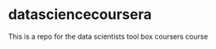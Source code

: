 datasciencecoursera
===================

This is a repo for the data scientists tool box coursers course
